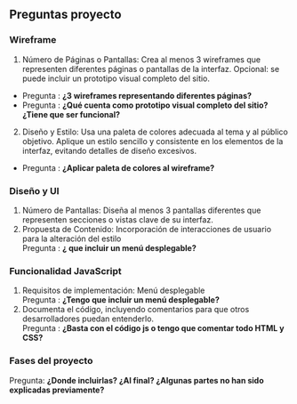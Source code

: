 ## Preguntas proyecto
### Wireframe  
1. Número de Páginas o Pantallas: Crea al menos 3 wireframes que representen diferentes páginas o pantallas de la interfaz. Opcional: se puede incluir un prototipo visual completo del sitio.  
- Pregunta : **¿3 wireframes representando diferentes páginas?**  
- Pregunta : **¿Qué cuenta como prototipo visual completo del sitio? ¿Tiene que ser funcional?**  
2. Diseño y Estilo: Usa una paleta de colores adecuada al tema y al público objetivo. Aplique un estilo sencillo y consistente en los elementos de la interfaz, evitando detalles de diseño excesivos.
- Pregunta : **¿Aplicar paleta de colores al wireframe?**  
### Diseño y UI 
1. Número de Pantallas: Diseña al menos 3 pantallas diferentes que representen secciones o vistas clave de su interfaz.  
2. Propuesta de Contenido: Incorporación de interacciones de usuario para la alteración del estilo  
Pregunta : **¿ que incluir un menú desplegable?**  
### Funcionalidad JavaScript  
1. Requisitos de implementación: Menú desplegable  
Pregunta : **¿Tengo que incluir un menú desplegable?**  
2. Documenta el código, incluyendo comentarios para que otros desarrolladores puedan entenderlo.  
Pregunta : **¿Basta con el código js o tengo que comentar todo HTML y CSS?**  
### Fases del proyecto  
Pregunta: **¿Donde incluirlas? ¿Al final? ¿Algunas partes no han sido explicadas previamente?**  
 
